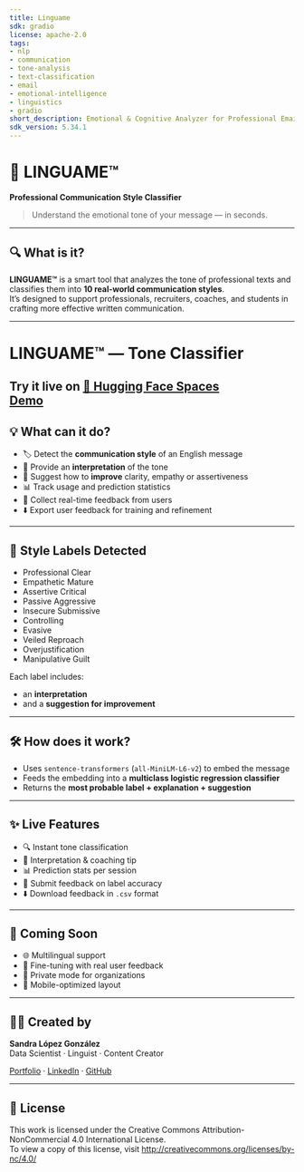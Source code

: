 ```yaml
---
title: Linguame
sdk: gradio
license: apache-2.0
tags:
- nlp
- communication
- tone-analysis
- text-classification
- email
- emotional-intelligence
- linguistics
- gradio
short_description: Emotional & Cognitive Analyzer for Professional Emails
sdk_version: 5.34.1
---
```


# 🧠 LINGUAME™  
**Professional Communication Style Classifier**

> Understand the emotional tone of your message — in seconds.

---

## 🔍 What is it?

**LINGUAME™** is a smart tool that analyzes the tone of professional texts and classifies them into **10 real-world communication styles**.  
It’s designed to support professionals, recruiters, coaches, and students in crafting more effective written communication.

---
# LINGUAME™ — Tone Classifier

Try it live on [🤗 Hugging Face Spaces](https://huggingface.co/spaces/tu-usuario/tu-space)  
[Demo](https://huggingface.co/spaces/tu-usuario/tu-space/badge.svg)
---

## 💡 What can it do?

- 🏷️ Detect the **communication style** of an English message
- 🧠 Provide an **interpretation** of the tone
- 💬 Suggest how to **improve** clarity, empathy or assertiveness
- 📊 Track usage and prediction statistics
- 📝 Collect real-time feedback from users
- ⬇️ Export user feedback for training and refinement

---

## 🧠 Style Labels Detected

- Professional Clear  
- Empathetic Mature  
- Assertive Critical  
- Passive Aggressive  
- Insecure Submissive  
- Controlling  
- Evasive  
- Veiled Reproach  
- Overjustification  
- Manipulative Guilt  

Each label includes:
- an **interpretation**
- and a **suggestion for improvement**

---

## 🛠️ How does it work?

- Uses `sentence-transformers` (`all-MiniLM-L6-v2`) to embed the message  
- Feeds the embedding into a **multiclass logistic regression classifier**
- Returns the **most probable label + explanation + suggestion**

---

## ✨ Live Features

- 🔍 Instant tone classification
- 🧠 Interpretation & coaching tip
- 📊 Prediction stats per session
- 📝 Submit feedback on label accuracy
- ⬇️ Download feedback in `.csv` format

---

## 🚧 Coming Soon

- 🌐 Multilingual support
- 🔄 Fine-tuning with real user feedback
- 🧪 Private mode for organizations
- 📱 Mobile-optimized layout

---

## 👩‍💻 Created by

**Sandra López González**  
Data Scientist · Linguist · Content Creator 

[Portfolio](https://huggingface.co/sandylopg) · [LinkedIn](https://www.linkedin.com/in/sandralopezglez89/) · [GitHub](https://github.com/Sanloglez)

---

## 💬 License

This work is licensed under the Creative Commons Attribution-NonCommercial 4.0 International License.  
To view a copy of this license, visit http://creativecommons.org/licenses/by-nc/4.0/



